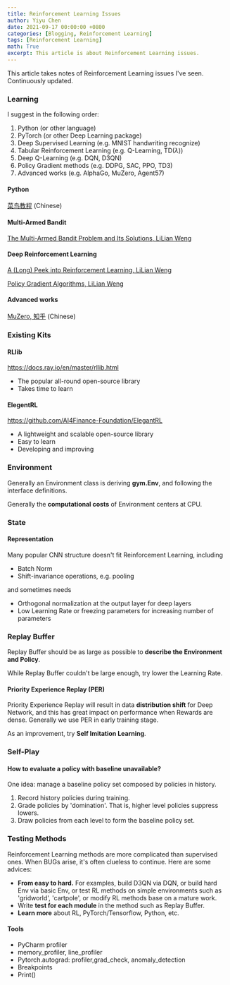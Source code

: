 ```yaml
---
title: Reinforcement Learning Issues
author: Yiyu Chen
date: 2021-09-17 00:00:00 +0800
categories: [Blogging, Reinforcement Learning]
tags: [Reinforcement Learning]
math: True
excerpt: This article is about Reinforcement Learning issues. 
---
```


This article takes notes of Reinforcement Learning issues I've seen. Continuously updated.

### Learning

I suggest in the following order:

1. Python (or other language)
2. PyTorch (or other Deep Learning package)
3. Deep Supervised Learning (e.g. MNIST handwriting recognize)
4. Tabular Reinforcement Learning (e.g. Q-Learning, TD($\lambda$))
5. Deep Q-Learning (e.g. DQN, D3QN)
6. Policy Gradient methods (e.g. DDPG, SAC, PPO, TD3)
7. Advanced works (e.g. AlphaGo, MuZero, Agent57)

#### Python

[菜鸟教程](https://www.runoob.com/python3/python3-tutorial.html) (Chinese)

#### Multi-Armed Bandit

[The Multi-Armed Bandit Problem and Its Solutions, LiLian Weng](https://lilianweng.github.io/lil-log/2018/01/23/the-multi-armed-bandit-problem-and-its-solutions.html)

#### Deep Reinforcement Learning

[A (Long) Peek into Reinforcement Learning, LiLian Weng](https://lilianweng.github.io/lil-log/2018/02/19/a-long-peek-into-reinforcement-learning.html)

[Policy Gradient Algorithms, LiLian Weng](https://lilianweng.github.io/lil-log/2018/04/08/policy-gradient-algorithms.html)

#### Advanced works

[MuZero, 知乎](https://zhuanlan.zhihu.com/p/206735209) (Chinese)

### Existing Kits

#### RLlib

<https://docs.ray.io/en/master/rllib.html>

- The popular all-round open-source library
- Takes time to learn

#### ElegentRL

<https://github.com/AI4Finance-Foundation/ElegantRL>

- A lightweight and scalable open-source library
- Easy to learn
- Developing and improving

### Environment

Generally an Environment class is deriving **gym.Env**, and following the interface definitions.

Generally the **computational costs** of Environment centers at CPU.

### State

#### Representation

Many popular CNN structure doesn't fit Reinforcement Learning, including

- Batch Norm
- Shift-invariance operations, e.g. pooling

and sometimes needs

- Orthogonal normalization at the output layer for deep layers
- Low Learning Rate or freezing parameters for increasing number of parameters

### Replay Buffer

Replay Buffer should be as large as possible to **describe the Environment and Policy**.

While Replay Buffer couldn't be large enough, try lower the Learning Rate.

#### Priority Experience Replay (PER)

Priority Experience Replay will result in data **distribution shift** for Deep Network, and this has great impact on performance when Rewards are dense. Generally we use PER in early training stage.

As an improvement, try **Self Imitation Learning**.

### Self-Play

#### How to evaluate a policy with baseline unavailable?

One idea: manage a baseline policy set composed by policies in history.

1. Record history policies during training.
2. Grade policies by 'domination'. That is, higher level policies suppress lowers.
3. Draw policies from each level to form the baseline policy set.

### Testing Methods

Reinforcement Learning methods are more complicated than supervised ones. When BUGs arise, it's often clueless to continue. Here are some advices:

- **From easy to hard.** For examples, build D3QN via DQN, or build hard Env via basic Env, or test RL methods on simple environments such as 'gridworld', 'cartpole', or modify RL methods base on a mature work.
- Write **test for each module** in the method such as Replay Buffer.
- **Learn more** about RL, PyTorch/Tensorflow, Python, etc.

#### Tools

- PyCharm profiler
- memory_profiler, line_profiler
- Pytorch.autograd: profiler,grad_check, anomaly_detection 
- Breakpoints
- Print()

